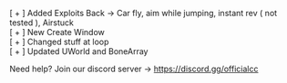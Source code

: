 [ + ] Added Exploits Back -> Car fly, aim while jumping, instant rev ( not tested ), Airstuck                                                                              
[ + ] New Create Window                                                                                                                                                    
[ + ] Changed stuff at loop                                                                                                                                                
[ + ] Updated UWorld and BoneArray

                                                                                                                                                                                                                                                                                                                                                    
Need help?
Join our discord server ->  https://discord.gg/officialcc
